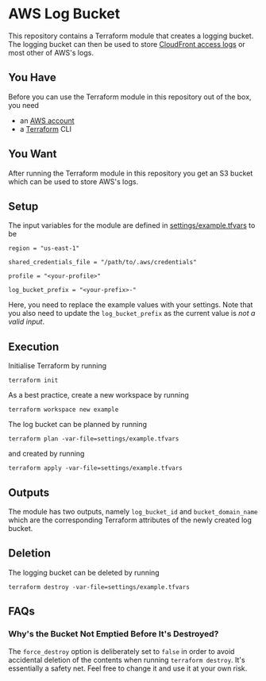 # AWS Log Bucket

This repository contains a Terraform module that creates a logging bucket. The logging bucket can then be used to store [CloudFront access logs](https://docs.aws.amazon.com/AmazonCloudFront/latest/DeveloperGuide/AccessLogs.html) or most other of AWS's logs.


## You Have

Before you can use the Terraform module in this repository out of the box, you need

 - an [AWS account](https://portal.aws.amazon.com/gp/aws/developer/registration/index.html)
 - a [Terraform](https://www.terraform.io/intro/getting-started/install.html) CLI


## You Want

After running the Terraform module in this repository you get an S3 bucket which can be used to store AWS's logs.


## Setup

The input variables for the module are defined in [settings/example.tfvars](settings/example.tfvars) to be
```hcl
region = "us-east-1"

shared_credentials_file = "/path/to/.aws/credentials"

profile = "<your-profile>"

log_bucket_prefix = "<your-prefix>-"
```
Here, you need to replace the example values with your settings. Note that you also need to update the `log_bucket_prefix` as the current value is _not a valid input_.


## Execution

Initialise Terraform by running
```
terraform init
```
As a best practice, create a new workspace by running
```
terraform workspace new example
```
The log bucket can be planned by running
```
terraform plan -var-file=settings/example.tfvars
```
and created by running
```
terraform apply -var-file=settings/example.tfvars
```


## Outputs

The module has two outputs, namely `log_bucket_id` and `bucket_domain_name` which are the corresponding Terraform attributes of the newly created log bucket.


## Deletion

The logging bucket can be deleted by running
```
terraform destroy -var-file=settings/example.tfvars
```


## FAQs


### Why's the Bucket Not Emptied Before It's Destroyed?

The `force_destroy` option is deliberately set to `false` in order to avoid accidental deletion of the contents when running `terraform destroy`. It's essentially a safety net. Feel free to change it and use it at your own risk.